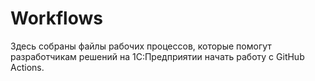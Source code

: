 # Workflows

Здесь собраны файлы рабочих процессов, которые помогут разработчикам решений на 1С:Предприятии начать работу с GitHub Actions.
